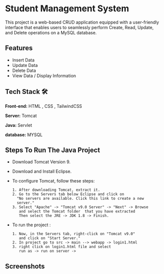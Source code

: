 
# Student Management System

This project is a web-based CRUD application equipped with a user-friendly interface that enables users to seamlessly perform Create, Read, Update, and Delete operations on a MySQL database.




## Features

- Insert Data
- Update Data
- Delete Data
- View Data / Display Information


## Tech Stack 🛠 

**Front-end:** HTML , CSS , TailwindCSS

**Server:** Tomcat

**Java:** Servlet 

**database:** MYSQL 


## Steps To Run The Java Project

- Download Tomcat Version 9.
- Download and Install Eclipse.
- To configure Tomcat, follow these steps:
      
      1. After downloading Tomcat, extract it.
      2. Go to the Servers tab below Eclipse and click on 
        "No servers are available. Click this link to create a new 
        server."
      3. Select "Apache" -> "Tomcat v9.0 Server" -> "Next" -> Browse 
         and select the Tomcat folder  that you have extracted
         Then select the JRE -> JDK 1.8 -> Finish.

- To run the  project :

      1. Now, in the Servers tab, right-click on "Tomcat v9.0" 
         and click on "Start Server."
      2. In project go to src -> main --> webapp -> login1.html
      3. right click on login1.html file and select 
         run as -> run on server -> 
    
## Screenshots
